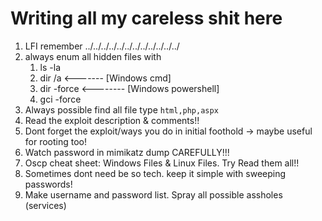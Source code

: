 # Writing all my careless shit here
1. LFI remember ../../../../../../../../../../../../ 
2. always enum all hidden files with 
   1. ls -la 
   2. dir /a <------- [Windows cmd]
   3. dir -force <-------- [Windows powershell]
   4. gci -force
3. Always possible find all file type ``` html,php,aspx ```
4. Read the exploit description & comments!!
5. Dont forget the exploit/ways you do in initial foothold -> maybe useful for rooting too!
6. Watch password in mimikatz dump CAREFULLY!!! 
7. Oscp cheat sheet: Windows Files & Linux Files. Try Read them all!!
8. Sometimes dont need be so tech. keep it simple with sweeping passwords!
9. Make username and password list. Spray all possible assholes (services)